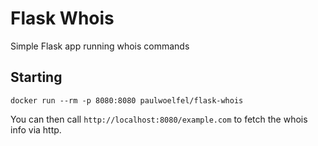 # Flask Whois

Simple Flask app running whois commands

## Starting

```
docker run --rm -p 8080:8080 paulwoelfel/flask-whois
```

You can then call `http://localhost:8080/example.com` to fetch the whois info via http.
